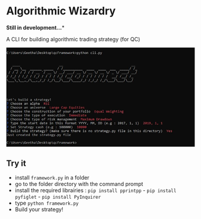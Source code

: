 # Algorithmic Wizardry

**Still in development...***

A CLI for building algorithmic trading strategy (for QC)

<img src="Capture.JPG"/>

## Try it

- install ```framework.py``` in a folder
- go to the folder directory with the command prompt
- install the required librairies : 
                                   ```pip install pprintpp```
                                  - ```pip install pyfiglet```
                                  - ```pip install PyInquirer```
- type ```python framework.py```
- Build your strategy!

